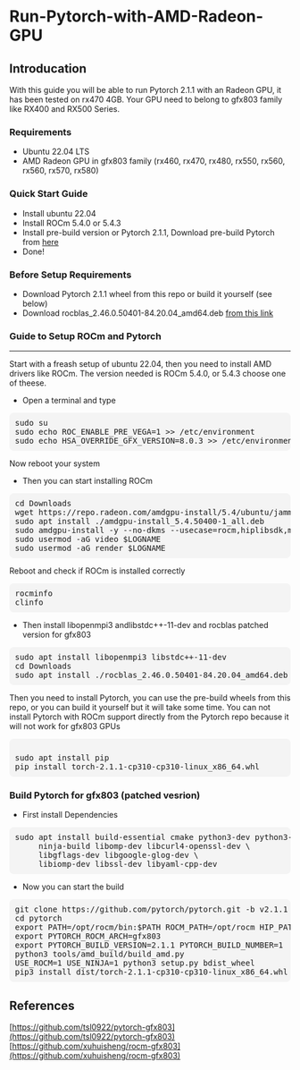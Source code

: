 # Run-Pytorch-with-AMD-Radeon-GPU

## Introducation
With this guide you will be able to run Pytorch 2.1.1 with an Radeon GPU, it has been tested on rx470 4GB. Your GPU need to belong to gfx803 family like RX400 and RX500 Series. 

### Requirements
- Ubuntu 22.04 LTS
- AMD Radeon GPU in gfx803 family (rx460, rx470, rx480, rx550, rx560, rx560, rx570, rx580)
  
### Quick Start Guide
- Install ubuntu 22.04
- Install ROCm 5.4.0 or 5.4.3
- Install pre-build version or Pytorch 2.1.1, Download pre-build Pytorch from [here](https://drive.google.com/file/d/1Tkyqe8VxUPkpf_jLZRzJphKNlW5Cqixi/view?usp=sharing)
- Done!

### Before Setup Requirements
- Download Pytorch 2.1.1 wheel from this repo or build it yourself (see below)
- Download rocblas_2.46.0.50401-84.20.04_amd64.deb [from this link](https://github.com/xuhuisheng/rocm-gfx803/releases/tag/rocm541)


### Guide to Setup ROCm and Pytorch
---
Start with a freash setup of ubuntu 22.04, then you need to install AMD drivers like ROCm. The version needed is ROCm 5.4.0, or 5.4.3 choose one of theese.
- Open a terminal and type
<pre style="background-color: #f4f4f4; padding: 10px; border-radius: 8px;">
sudo su
sudo echo ROC_ENABLE_PRE_VEGA=1 >> /etc/environment
sudo echo HSA_OVERRIDE_GFX_VERSION=8.0.3 >> /etc/environment
</pre>
Now reboot your system
<br />

- Then you can start installing ROCm

<pre style="background-color: #f4f4f4; padding: 10px; border-radius: 8px;">
cd Downloads
wget https://repo.radeon.com/amdgpu-install/5.4/ubuntu/jammy/amdgpu-install_5.4.50400-1_all.deb
sudo apt install ./amdgpu-install_5.4.50400-1_all.deb
sudo amdgpu-install -y --no-dkms --usecase=rocm,hiplibsdk,mlsdk
sudo usermod -aG video $LOGNAME
sudo usermod -aG render $LOGNAME
</pre>
Reboot and check if ROCm is installed correctly
<pre style="background-color: #f4f4f4; padding: 10px; border-radius: 8px;">
rocminfo
clinfo
</pre>  

 - Then install libopenmpi3 andlibstdc++-11-dev and rocblas patched version for gfx803

<pre style="background-color: #f4f4f4; padding: 10px; border-radius: 8px;">
sudo apt install libopenmpi3 libstdc++-11-dev
cd Downloads
sudo apt install ./rocblas_2.46.0.50401-84.20.04_amd64.deb 
</pre>  

Then you need to install Pytorch, you can use the pre-build wheels from this repo, or you can build it yourself but it will take some time. You can not install Pytorch with ROCm support directly from the Pytorch repo because it will not work for gfx803 GPUs
<pre style="background-color: #f4f4f4; padding: 10px; border-radius: 8px;">

sudo apt install pip
pip install torch-2.1.1-cp310-cp310-linux_x86_64.whl
</pre>  


### Build Pytorch for gfx803 (patched vesrion)
- First install Dependencies
<pre style="background-color: #f4f4f4; padding: 10px; border-radius: 8px;">
sudo apt install build-essential cmake python3-dev python3-numpy \
     ninja-build libomp-dev libcurl4-openssl-dev \
     libgflags-dev libgoogle-glog-dev \
     libiomp-dev libssl-dev libyaml-cpp-dev
</pre>
- Now you can start the build
<pre style="background-color: #f4f4f4; padding: 10px; border-radius: 8px;">
git clone https://github.com/pytorch/pytorch.git -b v2.1.1
cd pytorch
export PATH=/opt/rocm/bin:$PATH ROCM_PATH=/opt/rocm HIP_PATH=/opt/rocm/hip
export PYTORCH_ROCM_ARCH=gfx803
export PYTORCH_BUILD_VERSION=2.1.1 PYTORCH_BUILD_NUMBER=1
python3 tools/amd_build/build_amd.py
USE_ROCM=1 USE_NINJA=1 python3 setup.py bdist_wheel
pip3 install dist/torch-2.1.1-cp310-cp310-linux_x86_64.whl
</pre>


## References
[https://github.com/tsl0922/pytorch-gfx803](https://github.com/tsl0922/pytorch-gfx803) <br />
[https://github.com/xuhuisheng/rocm-gfx803](https://github.com/xuhuisheng/rocm-gfx803)
